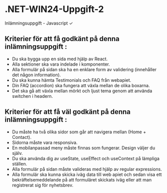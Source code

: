 # .NET-WIN24-Uppgift-2
 Inlämningsuppgift - Javascript &#10003;


## Kriterier för att få godkänt på denna inlämningsuppgift :

* Du ska bygga upp en sida med hjälp av React.
* Alla sektioner ska vara indelade i komponenter.
* Alla formulär på sidan ska ha en enklare form av validering (innehåller det någon information).
* Du ska kunna hämta Testimonials och FAQ från webapiet.
* Din FAQ (accordion) ska fungera att växla mellan de olika boxarna.
* Det ska gå att växla mellan mörkt och ljust tema genom att använda switchen i headern.


## Kriterier för att få väl godkänt på denna inlämningsuppgift :

* Du måste ha två olika sidor som går att navigera mellan (Home + Contact).
* Sidorna måste vara responsiva.
* En mobilanpassad meny måste finnas som fungerar. Design väljer du själv.
* Du ska använda dig av useState, useEffect och useContext på lämpliga ställen.
* Alla formulär på sidan måste valideras med hjälp av regular expressions.
* Alla formulär ska kunna skicka iväg data till web apiet och sedan visa ett bekräftelsemeddelande på att formuläret skickats iväg eller att man registrerat sig för nyhetsbrev.
